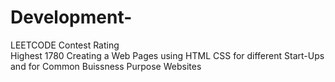 # Development-
LEETCODE Contest Rating <br>
Highest 1780
Creating a Web Pages using HTML CSS for different Start-Ups and for Common Buissness Purpose Websites 
